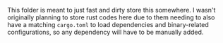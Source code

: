 This folder is meant to just fast and dirty store this somewhere. I wasn't originally planning to store rust codes here due to them needing to also have a matching `cargo.toml` to load dependencies and binary-related configurations, so any dependency will have to be manually added.